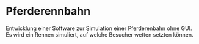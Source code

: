 # Pferderennbahn

Entwicklung einer Software zur Simulation einer Pferderenbahn ohne GUI. Es wird ein Rennen simuliert, auf welche Besucher wetten setzten können.
